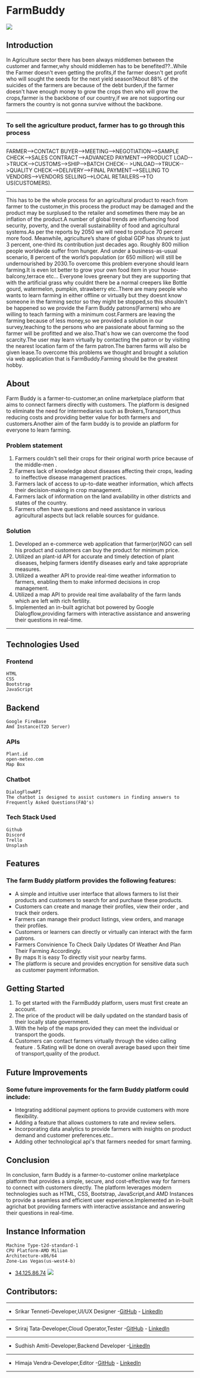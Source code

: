 # FarmBuddy
<img src="https://raw.githubusercontent.com/STRIDER1512/FarmBuddy/main/FarmBuddy/images/gfg.png">

## Introduction 

In Agriculture sector there has been always middlemen between the customer and farmer,why should middlemen has to be benefited??..While the Farmer doesn't even getting the profits,if the farmer doesn't get profit who will sought the seeds for the next yield season?About 88% of the suicides of the farmers are because of the debt burden,if the farmer doesn't have enough money to grow the crops then who will grow the crops,farmer is the backbone of our country,if we are not supporting our farmers the country is not gonna survive without the backbone.

---

### To sell the agriculture product, farmer has to go through this process

---

FARMER-->CONTACT BUYER-->MEETING-->NEGOTIATION-->SAMPLE CHECK-->SALES CONTRACT-->ADVANCED PAYMENT-->PRODUCT LOAD-->TRUCK-->CUSTOMS-->SHIP-->BATCH CHECK-- >UNLOAD-->TRUCK-->QUALITY CHECK-->DELIVERY-->FINAL PAYMENT-->SELLING TO VENDORS-->VENDORS SELLING-->LOCAL RETAILERS-->TO US(CUSTOMERS).

---
This has to be the whole process for an agricultural product to reach from farmer to the customer,in this process the product may be damaged and the product may be surplused to the retailer and sometimes there may be an inflation of the product.A number of global trends are influencing food security, poverty, and the overall sustainability of food and agricultural systems.As per the reports by 2050 we will need to produce 70 percent more food. Meanwhile, agriculture’s share of global GDP has shrunk to just 3 percent, one-third its contribution just decades ago. Roughly 800 million people worldwide suffer from hunger. And under a business-as-usual scenario, 8 percent of the world’s population (or 650 million) will still be undernourished by 2030.To overcome this problem everyone should learn farming.It is even lot better to grow your own food item in your house-balcony,terrace etc... Everyone loves greenary but they are supporting that with the artificial grass why couldnt there be a normal creepers like Bottle gourd, watermelon, pumpkin, strawberry etc..There are many people who wants to learn farming in either offline or virtually but they doesnt know someone in the farming sector so they might be stopped,so this shouldn't be happened so we provide the Farm Buddy patrons(Farmers) who are willing to teach farming with a minimum cost.Farmers are leaving the farming because of less money,so we provided a solution in our survey,teaching to the persons who are passionate about farming so the farmer will be profitted and we also.That's how we can overcome the food scarcity.The user may learn virtually by contacting the patron or by visiting the nearest location farm of the farm patron.The barren farms will also be given lease.To overcome this problems we thought and brought a solution via web application that is FarmBuddy.Farming should be the greatest hobby.
## About
Farm Buddy is a farmer-to-customer,an online marketplace platform that aims to connect farmers directly with customers. The platform is designed to eliminate the need for intermediaries such as Brokers,Transport,thus reducing costs and providing better value for both farmers and customers.Another aim of the farm buddy is to provide an platform for everyone to learn farming.

### Problem statement
1. Farmers couldn't sell their crops for their original worth price because of the middle-men .
2. Farmers lack of knowledge about diseases affecting their crops, leading to ineffective disease management practices.
3. Farmers lack of access to up-to-date weather information, which affects their decision-making in crop management.
4. Farmers lack of information on the land availability in other districts and states of the country.
5. Farmers often have questions and need assistance in various agricultural aspects but lack reliable sources for guidance.
### Solution

1. Developed an e-commerce web application that farmer(or)NGO can sell his product and customers can buy the product for minimum price. 
2. Utilized an plant-id API for accurate and timely detection of plant diseases, helping farmers identify diseases early and take appropriate measures.
3. Utilized a weather API to provide real-time weather information to farmers, enabling them to make informed decisions in crop management.
4. Utilized a map API to provide real time availabality of the farm lands which are left with rich fertility.
5. Implemented an in-built agrichat bot powered by Google Dialogflow,providing farmers with interactive assistance and answering their questions in real-time.
<hr>


## Technologies Used
### Frontend
```
HTML
CSS
Bootstrap
JavaScript
```
## Backend
```
Google FireBase
Amd Instance(T2D Server)
```
### APIs
```
Plant.id
open-meteo.com
Map Box
```
### Chatbot
```
DialogFlowAPI
The chatbot is designed to assist customers in finding answers to Frequently Asked Questions(FAQ's)
```
### Tech Stack Used
```
Github
Discord
Trello
Unsplash
```

## Features
### The farm Buddy platform provides the following features:
- A simple and intuitive user interface that allows farmers to list their products and customers to search for and purchase these products.
- Customers can create and manage their profiles, view their order , and track their orders.
- Farmers can manage their product listings, view orders, and manage their profiles.
- Customers or learners can directly or virtually can interact with the farm patrons.
-	Farmers Convinience To Check Daily Updates Of Weather And Plan Their Farming Accordingly.
- By maps It is easy To directly visit your nearby farms.
-	The platform is secure and provides encryption for sensitive data such as customer payment information.
## Getting Started
1. To get started with the FarmBuddy platform, users must first create an account.
2. The price of the product will be daily updated on the standard basis of their locally state government.
3. With the help of the maps provided they can meet the individual or transport the goods.
4. Customers can contact farmers virtually through the video calling feature .
5.Rating will be done on overall average based upon their time of transport,quality of the product.
## Future Improvements
### Some future improvements for the farm Buddy platform could include:
-	Integrating additional payment options to provide customers with more flexibility.
-	Adding a feature that allows customers to rate and review sellers.
-	Incorporating data analytics to provide farmers with insights on product demand and customer preferences.etc..
- Adding other technological api's that farmers needed for smart farming.
## Conclusion
In conclusion, farm Buddy is a farmer-to-customer online marketplace platform that provides a simple, secure, and cost-effective way for farmers to connect with customers directly. The platform leverages modern technologies such as HTML, CSS, Bootstrap, JavaScript,and AMD Instances to provide a seamless and efficient user experience.Implemented an in-built agrichat bot providing farmers with interactive assistance and answering their questions in real-time.
## Instance Information
```
Machine Type-t2d-standard-1
CPU Platform-AMD Milian
Architecture-x86/64
Zone-Las Vegas(us-west4-b) 
```
- [34.125.86.74](http://34.125.86.74)
<img src="https://raw.githubusercontent.com/STRIDER1512/FarmBuddy/main/FarmBuddy/images/gfg2.png"><br>

##  Contributors:

---
- Srikar Tenneti-Developer,UI/UX Designer -[GitHub](https://github.com/tinkten7)  - [LinkedIn](https://www.linkedin.com/in/srikar-tenneti-849522235/)

---
- Sriraj Tata-Developer,Cloud Operator,Tester -[GitHub](https://github.com/STRIDER1512)    - [LinkedIn](https://www.linkedin.com/in/sriraj-tata-0499b7228/)

---
- Sudhish Amiti-Developer,Backend Developer -[LinkedIn](https://www.linkedin.com/in/sudhish-amiti-491805224/)

---
- Himaja Vendra-Developer,Editor -[GitHub](https://github.com/himajavendra)   - [LinkedIn](https://www.linkedin.com/in/himaja-vendra-48581324b/)

---
